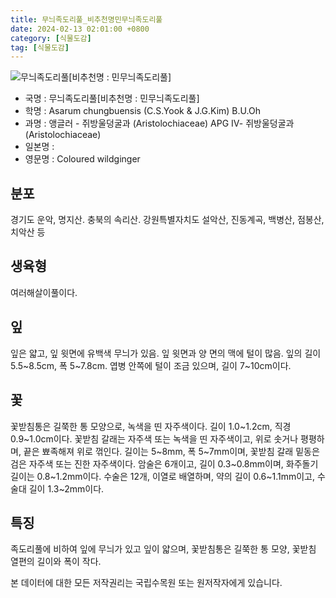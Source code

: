 ```yaml
---
title: 무늬족도리풀_비추천명민무늬족도리풀
date: 2024-02-13 02:01:00 +0800
category: [식물도감]
tag: [식물도감]
---
```




![무늬족도리풀[비추천명 : 민무늬족도리풀]](/fileUpload/plants/basic/Aristolochiaceae/Asarum/8296/8296_1_th2.jpg)
- 국명 : 무늬족도리풀[비추천명 : 민무늬족도리풀]
- 학명 : Asarum chungbuensis (C.S.Yook & J.G.Kim) B.U.Oh
- 과명 : 앵글러 - 쥐방울덩굴과 (Aristolochiaceae) APG Ⅳ- 쥐방울덩굴과 (Aristolochiaceae)
- 일본명 : 
- 영문명 : Coloured wildginger


## 분포
경기도 운악, 명지산. 충북의 속리산. 강원특별자치도 설악산, 진동계곡, 백병산, 점봉산, 치악산 등
## 생육형
여러해살이풀이다.
## 잎
잎은 얇고, 잎 윗면에 유백색 무늬가 있음. 잎 윗면과 양 면의 맥에 털이 많음. 잎의 길이 5.5~8.5cm, 폭 5~7.8cm. 엽병 안쪽에 털이 조금 있으며, 길이 7~10cm이다.
## 꽃
꽃받침통은 길쭉한 통 모양으로, 녹색을 띤 자주색이다. 길이 1.0~1.2cm, 직경 0.9~1.0cm이다. 꽃받침 갈래는 자주색 또는 녹색을 띤 자주색이고, 위로 솟거나 평평하며, 끝은 뾰족해져 위로 꺾인다. 길이는 5~8mm, 폭 5~7mm이며, 꽃받침 갈래 밑동은 검은 자주색 또는 진한 자주색이다. 암술은 6개이고, 길이 0.3~0.8mm이며, 화주돌기 길이는 0.8~1.2mm이다. 수술은 12개, 이열로 배열하며, 약의 길이 0.6~1.1mm이고, 수술대 길이 1.3~2mm이다.
## 특징
족도리풀에 비하여 잎에 무늬가 있고 잎이 얇으며, 꽃받침통은 길쭉한 통 모양, 꽃받침 열편의 길이와 폭이 작다.






본 데이터에 대한 모든 저작권리는 국립수목원 또는 원저작자에게 있습니다.
